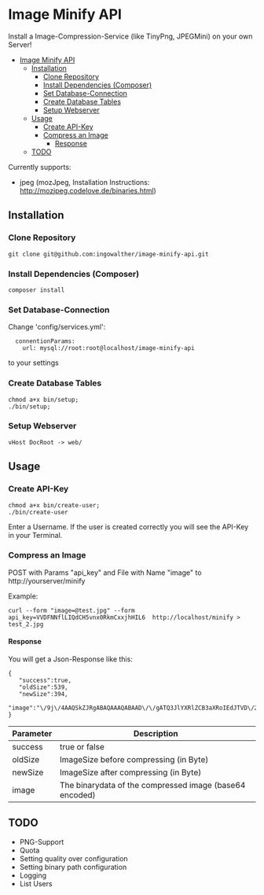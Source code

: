 # Image Minify API

Install a Image-Compression-Service (like TinyPng, JPEGMini) on your own Server!

- [Image Minify API](#)
	- [Installation](#installation)
		- [Clone Repository](#clone-repository)
		- [Install Dependencies (Composer)](#install-dependencies-composer)
		- [Set Database-Connection](#set-database-connection)
		- [Create Database Tables](#create-database-tables)
		- [Setup Webserver](#setup-webserver)
	- [Usage](#usage)
		- [Create API-Key](#create-api-key)
	    - [Compress an Image](#compress-an-image)
		    - [Response](#response)
	- [TODO](#todo)	

Currently supports:
 - jpeg (mozJpeg, Installation Instructions: http://mozjpeg.codelove.de/binaries.html)

## Installation
### Clone Repository
```
git clone git@github.com:ingowalther/image-minify-api.git
```
### Install Dependencies (Composer)
```
composer install
```
### Set Database-Connection

Change  'config/services.yml':
```
  connentionParams:
    url: mysql://root:root@localhost/image-minify-api
```
to your settings
### Create Database Tables
```
chmod a+x bin/setup;
./bin/setup;
```

### Setup Webserver
```
vHost DocRoot -> web/
```

## Usage

### Create API-Key
```
chmod a+x bin/create-user;
./bin/create-user
```
Enter a Username.
If the user is created correctly you will see the API-Key in your Terminal.

### Compress an Image

POST with Params "api_key" and File with Name "image" to http://yourserver/minify

Example:
```
curl --form "image=@test.jpg" --form api_key=VVDFNNflLIQdCH5vnx0RkmCxxjhHIL6  http://localhost/minify > test_2.jpg
```

#### Response
You will get a Json-Response like this:
```
{
   "success":true,
   "oldSize":539,
   "newSize":394,
   "image":"\/9j\/4AAQSkZJRgABAQAAAQABAAD\/\/gATQ3JlYXRlZCB3aXRoIEdJTVD\/2wCEAAoKCgoKCgsMDAsPEA4QDxYUExMUFiIYGhgaGCIzICUgICUgMy03LCksNy1RQDg4QFFeT0pPXnFlZXGPiI+7u\/sBCgoKCgoKCwwMCw8QDhAPFhQTExQWIhgaGBoYIjMgJSAgJSAzLTcsKSw3LVFAODhAUV5PSk9ecWVlcY+Ij7u7+\/\/CABEIAAEAAQMBIgACEQEDEQH\/xAAUAAEAAAAAAAAAAAAAAAAAAAAH\/9oACAEBAAAAAGb\/xAAUAQEAAAAAAAAAAAAAAAAAAAAA\/9oACAECEAAAAH\/\/xAAUAQEAAAAAAAAAAAAAAAAAAAAA\/9oACAEDEAAAAH\/\/xAAUEAEAAAAAAAAAAAAAAAAAAAAA\/9oACAEBAAE\/AH\/\/xAAUEQEAAAAAAAAAAAAAAAAAAAAA\/9oACAECAQE\/AH\/\/xAAUEQEAAAAAAAAAAAAAAAAAAAAA\/9oACAEDAQE\/AH\/\/2Q=="
}
```
| Parameter  | Description |
| ------------- | ------------- |
| success | true or false  |
| oldSize  | ImageSize before compressing (in Byte)  |
| newSize  | ImageSize after compressing (in Byte)  |
| image  | The binarydata of the compressed image (base64 encoded)  |

## TODO
- PNG-Support
- Quota
- Setting quality over configuration
- Setting binary path configuration
- Logging
- List Users

